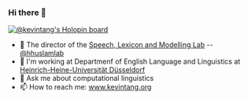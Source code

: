 ### Hi there 👋
[![@kevintang's Holopin board](https://holopin.me/kevintang)](https://holopin.io/@kevintang)

- 🔭 The director of the [Speech, Lexicon and Modelling Lab](https://slam.phil.hhu.de/) -- [@hhuslamlab](https://github.com/hhuslamlab/)
- 🌱 I'm working at Departmenf of English Language and Linguistics at [Heinrich-Heine-Universität Düsseldorf](https://www.anglistik3.hhu.de/)
- 💬 Ask me about computational linguistics
- 📫 How to reach me: www.kevintang.org

<!--
**tang-kevin/tang-kevin** is a ✨ _special_ ✨ repository because its `README.md` (this file) appears on your GitHub profile.


- 🔭 I’m currently working on ...
- 🌱 I’m currently learning ...
- 👯 I’m looking to collaborate on ...
- 🤔 I’m looking for help with ...
- 💬 Ask me about ...
- 📫 How to reach me: ...
- 😄 Pronouns: ...
- ⚡ Fun fact: ...
-->
